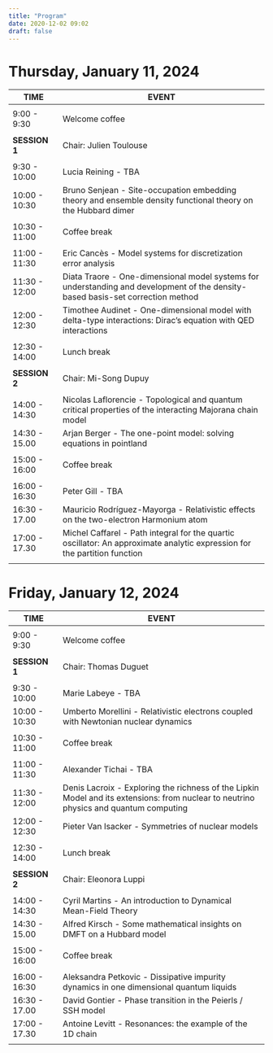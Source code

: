 ```yaml
---
title: "Program"
date: 2020-12-02 09:02
draft: false
---
```


# Thursday, January 11, 2024

| TIME          | EVENT           |
| ------------- | ----------------|
|               |                 |
|  9:00 -  9:30 | Welcome coffee  |
|               |                 |
| **SESSION 1** | Chair: Julien Toulouse |
|               |                 |
|  9:30 - 10:00 | Lucia Reining - TBA |
| 10:00 - 10:30 | Bruno Senjean - Site-occupation embedding theory and ensemble density functional theory on the Hubbard dimer
|               |                 |
| 10:30 - 11:00 | Coffee break    |
|               |                 |
| 11:00 - 11:30 | Eric Cancès - Model systems for discretization error analysis |
| 11:30 - 12:00 | Diata Traore - One-dimensional model systems for understanding and development of the density-based basis-set correction method |
| 12:00 - 12:30 | Timothee Audinet - One-dimensional model with delta-type interactions: Dirac’s equation with QED interactions |
|               |                 |
| 12:30 - 14:00 | Lunch break |
|               |                 |
| **SESSION 2** | Chair: Mi-Song Dupuy |
|               |                 |
| 14:00 - 14:30 | Nicolas Laflorencie - Topological and quantum critical properties of the interacting Majorana chain model |
| 14:30 - 15.00 | Arjan Berger - The one-point model: solving equations in pointland|
|               |                 |
| 15:00 - 16:00 | Coffee break    |
|               |                 |
| 16:00 - 16:30 | Peter Gill - TBA |
| 16:30 - 17.00 | Mauricio Rodríguez-Mayorga - Relativistic effects on the two-electron Harmonium atom |
| 17:00 - 17.30 | Michel Caffarel - Path integral for the quartic oscillator: An approximate analytic expression for the partition function |
|               |                 |



# Friday, January 12, 2024

| TIME          | EVENT           |
| ------------- | ----------------|
|               |                 |
|  9:00 -  9:30 | Welcome coffee  |
|               |                 |
| **SESSION 1** | Chair: Thomas Duguet |
|               |                 |
|  9:30 - 10:00 | Marie Labeye - TBA |
| 10:00 - 10:30 | Umberto Morellini - Relativistic electrons coupled with Newtonian nuclear dynamics |
|               |                 |
| 10:30 - 11:00 | Coffee break    |
|               |                 |
| 11:00 - 11:30 | Alexander Tichai - TBA |
| 11:30 - 12:00 | Denis Lacroix - Exploring the richness of the Lipkin Model and its extensions: from nuclear to neutrino physics and quantum computing |
| 12:00 - 12:30 | Pieter Van Isacker - Symmetries of nuclear models |
|               |                 |
| 12:30 - 14:00 | Lunch break |
|               |                 |
| **SESSION 2** | Chair: Eleonora Luppi |
|               |                 |
| 14:00 - 14:30 | Cyril Martins - An introduction to Dynamical Mean-Field Theory |
| 14:30 - 15.00 | Alfred Kirsch - Some mathematical insights on DMFT on a Hubbard model |
|               |                 |
| 15:00 - 16:00 | Coffee break    |
|               |                 |
| 16:00 - 16:30 | Aleksandra Petkovic - Dissipative impurity dynamics in one dimensional quantum liquids |
| 16:30 - 17.00 | David Gontier - Phase transition in the Peierls / SSH model |
| 17:00 - 17.30 | Antoine Levitt - Resonances: the example of the 1D chain |
|               |                 |

